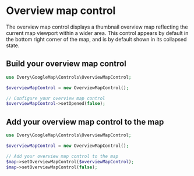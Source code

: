 # Overview map control

The overview map control displays a thumbnail overview map reflecting the current map viewport within a wider area.
This control appears by default in the bottom right corner of the map, and is by default shown in its collapsed state.

## Build your overview map control

``` php
use Ivory\GoogleMap\Controls\OverviewMapControl;

$overviewMapControl = new OverviewMapControl();

// Configure your overview map control
$overviewMapControl->setOpened(false);
```

## Add your overview map control to the map

``` php
use Ivory\GoogleMap\Controls\OverviewMapControl;

$overviewMapControl = new OverviewMapControl();

// Add your overview map control to the map
$map->setOverviewMapControl($overviewMapControl);
$map->setOverviewMapControl(false);
```
